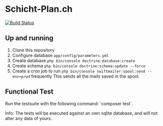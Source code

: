 Schicht-Plan.ch
================
[![Build Status](https://travis-ci.org/fribim/akut-shift-planner.svg?branch=master)](https://travis-ci.org/fribim/akut-shift-planner)

## Up and running

1. Clone this repository
2. Configure database `app/config/parameters.yml`
3. Create database `php bin/console doctrine:database:create`
4. Create schema `php bin/console doctrine:schema:update --force`
5. Create a cron job to run `php bin/console swiftmailer:spool:send --env=prod` frequently
This sends all the mails saved in the spool.

## Functional Test

Run the testsuite with the following command: ´composer test´.

Info: The tests will be executed against an own sqlite database, and will not alter any data of yours.

